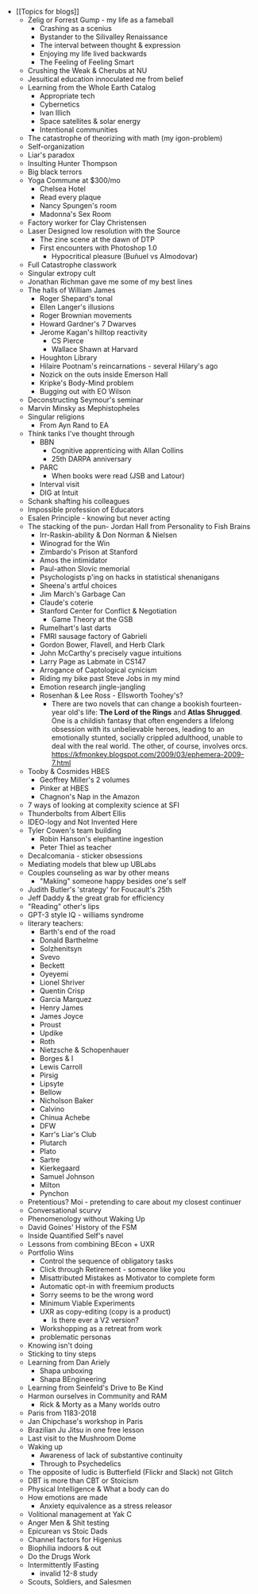 - [[Topics for blogs]]
    - Zelig or Forrest Gump - my life as a fameball
        - Crashing as a scenius
        - Bystander to the Silivalley Renaissance
        - The interval between thought & expression
        - Enjoying my life lived backwards
        - The Feeling of Feeling Smart
    - Crushing the Weak & Cherubs at NU
    - Jesuitical education innoculated me from belief
    - Learning from the Whole Earth Catalog
        - Appropriate tech
        - Cybernetics
        - Ivan Illich
        - Space satellites & solar energy
        - Intentional communities 
    - The catastrophe of theorizing with math (my igon-problem)
    - Self-organization
    - Liar's paradox
    - Insulting Hunter Thompson
    - Big black terrors
    - Yoga Commune at $300/mo 
        - Chelsea Hotel
        - Read every plaque
        - Nancy Spungen's room
        - Madonna's Sex Room
    - Factory worker for Clay Christensen
    - Laser Designed low resolution with the Source
        - The zine scene at the dawn of DTP
        - First encounters with Photoshop 1.0
            - Hypocritical pleasure (Buñuel vs Almodovar)
    - Full Catastrophe classwork
    - Singular extropy cult
    - Jonathan Richman gave me some of my best lines
    - The halls of William James 
        - Roger Shepard's tonal
        - Ellen Langer's illusions
        - Roger Brownian movements
        - Howard Gardner's 7 Dwarves
        - Jerome Kagan's hilltop reactivity
            - CS Pierce
            - Wallace Shawn at Harvard
        - Houghton Library
        - Hilaire Pootnam's reincarnations - several Hilary's ago
        - Nozick on the outs inside Emerson Hall
        - Kripke's Body-Mind problem
        - Bugging out with EO Wilson
    - Deconstructing Seymour's seminar
    - Marvin Minsky as Mephistopheles
    - Singular religions
        - From Ayn Rand to EA
    - Think tanks I've thought through
        - BBN
            - Cognitive apprenticing with Allan Collins
            - 25th DARPA anniversary
        - PARC 
            - When books were read (JSB and Latour)
        - Interval visit
        - DIG at Intuit
    - Schank shafting his colleagues
    - Impossible profession of Educators
    - Esalen Principle - knowing but never acting
    - The stacking of the pun- Jordan Hall from Personality to Fish Brains
        - Irr-Raskin-ability & Don Norman & Nielsen
        - Winograd for the Win
        - Zimbardo's Prison at Stanford
        - Amos the intimidator 
        - Paul-athon Slovic memorial 
        - Psychologists p'ing on hacks in statistical shenanigans
        - Sheena's artful choices
        - Jim March's Garbage Can
        - Claude's coterie
        - Stanford Center for Conflict & Negotiation
            - Game Theory at the GSB
        - Rumelhart's last darts
        - FMRI sausage factory of Gabrieli
        - Gordon Bower, Flavell, and Herb Clark
        - John McCarthy's precisely vague intuitions
        - Larry Page as Labmate in CS147
        - Arrogance of Captological cynicism
        - Riding my bike past Steve Jobs in my mind
        - Emotion research jingle-jangling
        - Rosenhan & Lee Ross - Ellsworth Toohey's?
            - There are two novels that can change a bookish fourteen-year old's life: __The Lord of the Rings__ and __Atlas Shrugged__. One is a childish fantasy that often engenders a lifelong obsession with its unbelievable heroes, leading to an emotionally stunted, socially crippled adulthood, unable to deal with the real world. The other, of course, involves orcs.  https://kfmonkey.blogspot.com/2009/03/ephemera-2009-7.html
    - Tooby & Cosmides HBES
        - Geoffrey Miller's 2 volumes
        - Pinker at HBES
        - Chagnon's Nap in the Amazon
    - 7 ways of looking at complexity science at SFI
    - Thunderbolts from Albert Ellis
    - IDEO-logy and Not Invented Here
    - Tyler Cowen's team building
        - Robin Hanson's elephantine ingestion
        - Peter Thiel as teacher
    - Decalcomania - sticker obsessions
    - Mediating models that blew up UBLabs
    - Couples counseling as war by other means
        - "Making" someone happy besides one's self
    - Judith Butler's 'strategy' for Foucault's 25th
    - Jeff Daddy & the great grab for efficiency
    - "Reading" other's lips
    - GPT-3 style IQ - williams syndrome
    - literary teachers: 
        - Barth's end of the road
        - Donald Barthelme
        - Solzhenitsyn
        - Svevo
        - Beckett
        - Oyeyemi
        - Lionel Shriver
        - Quentin Crisp
        - Garcia Marquez
        - Henry James
        - James Joyce
        - Proust
        - Updike 
        - Roth
        - Nietzsche & Schopenhauer
        - Borges & I
        - Lewis Carroll
        - Pirsig
        - Lipsyte
        - Bellow
        - Nicholson Baker
        - Calvino
        - Chinua Achebe
        - DFW
        - Karr's Liar's Club
        - Plutarch
        - Plato
        - Sartre
        - Kierkegaard
        - Samuel Johnson
        - Milton
        - Pynchon
    - Pretentious? Moi - pretending to care about my closest continuer
    - Conversational scurvy
    - Phenomenology without Waking Up
    - David Goines' History of the FSM
    - Inside Quantified Self's navel
    - Lessons from combining BEcon + UXR
    - Portfolio Wins
        - Control the sequence of obligatory tasks
        - Click through Retirement - someone like you
        - Misattributed Mistakes as Motivator to complete form
        - Automatic opt-in with freemium products
        - Sorry seems to be the wrong word
        - Minimum Viable Experiments
        - UXR as copy-editing (copy is a product)
            - Is there ever a V2 version?
        - Workshopping as a retreat from work
        - problematic personas
    - Knowing isn't doing
    - Sticking to tiny steps
    - Learning from Dan Ariely
        - Shapa unboxing
        - Shapa BEngineering
    - Learning from Seinfeld's Drive to Be Kind
    - Harmon ourselves in Community and RAM
        - Rick & Morty as a Many worlds outro
    - Paris from 1183-2018
    - Jan Chipchase's workshop in Paris
    - Brazilian Ju Jitsu in one free lesson
    - Last visit to the Mushroom Dome
    - Waking up 
        - Awareness of lack of substantive continuity
        - Through to Psychedelics
    - The opposite of ludic is Butterfield (Flickr and Slack) not Glitch
    - DBT is more than CBT or Stoicism
    - Physical Intelligence & What a body can do
    - How emotions are made
        - Anxiety equivalence as a stress releasor
    - Volitional management at Yak C
    - Anger Men & Shit testing
    - Epicurean vs Stoic Dads
    - Channel factors for Higenius
    - Biophilia indoors & out
    - Do the Drugs Work
    - Intermittently IFasting
        - invalid 12-8 study
    - Scouts, Soldiers, and Salesmen
